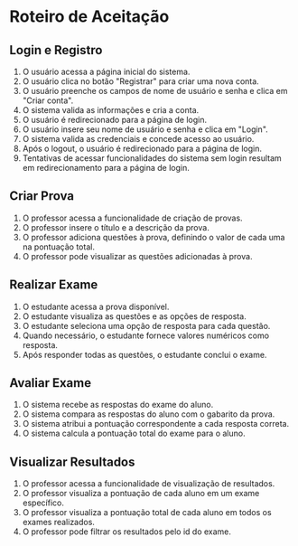 # Roteiro de Aceitação

## Login e Registro

1. O usuário acessa a página inicial do sistema.
2. O usuário clica no botão "Registrar" para criar uma nova conta.
3. O usuário preenche os campos de nome de usuário e senha e clica em "Criar conta".
4. O sistema valida as informações e cria a conta.
5. O usuário é redirecionado para a página de login.
6. O usuário insere seu nome de usuário e senha e clica em "Login".
7. O sistema valida as credenciais e concede acesso ao usuário.
8. Após o logout, o usuário é redirecionado para a página de login.
9. Tentativas de acessar funcionalidades do sistema sem login resultam em redirecionamento para a página de login.

## Criar Prova

1. O professor acessa a funcionalidade de criação de provas.
2. O professor insere o título e a descrição da prova.
3. O professor adiciona questões à prova, definindo o valor de cada uma na pontuação total.
4. O professor pode visualizar as questões adicionadas à prova.

## Realizar Exame

1. O estudante acessa a prova disponível.
2. O estudante visualiza as questões e as opções de resposta.
3. O estudante seleciona uma opção de resposta para cada questão.
4. Quando necessário, o estudante fornece valores numéricos como resposta.
5. Após responder todas as questões, o estudante conclui o exame.

## Avaliar Exame

1. O sistema recebe as respostas do exame do aluno.
2. O sistema compara as respostas do aluno com o gabarito da prova.
3. O sistema atribui a pontuação correspondente a cada resposta correta.
4. O sistema calcula a pontuação total do exame para o aluno.

## Visualizar Resultados

1. O professor acessa a funcionalidade de visualização de resultados.
2. O professor visualiza a pontuação de cada aluno em um exame específico.
3. O professor visualiza a pontuação total de cada aluno em todos os exames realizados.
4. O professor pode filtrar os resultados pelo id do exame.

